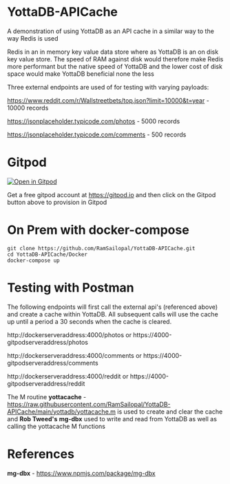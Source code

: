 # YottaDB-APICache
A demonstration of using YottaDB as an API cache in a similar way to the way Redis is used

Redis in an in memory key value data store where as YottaDB is an on disk key value store. The speed of RAM against disk would therefore make Redis more performant but the native speed of YottaDB and the lower cost of disk space would make YottaDB beneficial none the less

Three external endpoints are used of for testing with varying payloads:

https://www.reddit.com/r/Wallstreetbets/top.json?limit=10000&t=year - 10000 records

https://jsonplaceholder.typicode.com/photos - 5000 records

https://jsonplaceholder.typicode.com/comments - 500 records

# Gitpod

[![Open in Gitpod](https://gitpod.io/button/open-in-gitpod.svg)](https://gitpod.io/#https://github.com/RamSailopal/YottaDB-APICache)

Get a free gitpod account at https://gitpod.io and then click on the Gitpod button above to provision in Gitpod

# On Prem with docker-compose

    git clone https://github.com/RamSailopal/YottaDB-APICache.git
    cd YottaDB-APICache/Docker
    docker-compose up
    
# Testing with Postman

The following endpoints will first call the external api's (referenced above) and create a cache within YottaDB. All subsequent calls will use the cache up until a period a 30 seconds when the cache is cleared.

   http://dockerserveraddress:4000/photos or https://4000-gitpodserveraddress/photos
   
   http://dockerserveraddress:4000/comments or https://4000-gitpodserveraddress/comments
   
   http://dockerserveraddress:4000/reddit or https://4000-gitpodserveraddress/reddit
   
 The M routine **yottacache** - https://raw.githubusercontent.com/RamSailopal/YottaDB-APICache/main/yottadb/yottacache.m is used to create and clear the cache and **Rob Tweed's** **mg-dbx** used to write and read from YottaDB as well as calling the yottacache M functions

# References

**mg-dbx** - https://www.npmjs.com/package/mg-dbx
